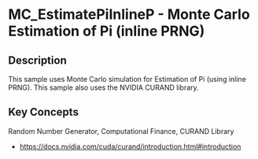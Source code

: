 # MC_EstimatePiInlineP - Monte Carlo Estimation of Pi (inline PRNG)

## Description

This sample uses Monte Carlo simulation for Estimation of Pi (using inline PRNG).  This sample also uses the NVIDIA CURAND library.

## Key Concepts

Random Number Generator, Computational Finance, CURAND Library

* https://docs.nvidia.com/cuda/curand/introduction.html#introduction
